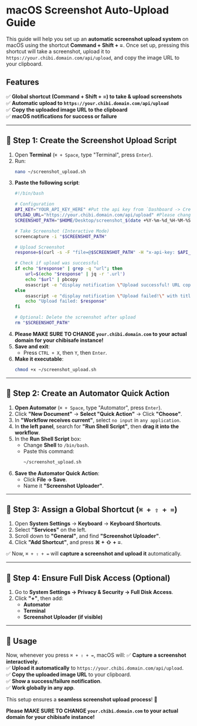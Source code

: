 # macOS Screenshot Auto-Upload Guide

This guide will help you set up an **automatic screenshot upload system** on macOS using the shortcut **Command + Shift + =**. Once set up, pressing this shortcut will take a screenshot, upload it to `https://your.chibi.domain.com/api/upload`, and copy the image URL to your clipboard.

## Features
✅ **Global shortcut (Command + Shift + =) to take & upload screenshots**  
✅ **Automatic upload to `https://your.chibi.domain.com/api/upload`**  
✅ **Copy the uploaded image URL to the clipboard**  
✅ **macOS notifications for success or failure**

---

## 📌 Step 1: Create the Screenshot Upload Script

1. Open **Terminal** (`⌘ + Space`, type "Terminal", press `Enter`).
2. Run:
   ```bash
   nano ~/screenshot_upload.sh
   ```
3. **Paste the following script**:
   ```bash
   #!/bin/bash
   
   # Configuration
   API_KEY="YOUR_API_KEY_HERE" #Put the api key from `Dashboard -> Credentials -> API Key` here
   UPLOAD_URL="https://your.chibi.domain.com/api/upload" #Please change `your.chibi.domain.com` to your domain for your instance
   SCREENSHOT_PATH="$HOME/Desktop/screenshot_$(date +%Y-%m-%d_%H-%M-%S).png"
   
   # Take Screenshot (Interactive Mode)
   screencapture -i "$SCREENSHOT_PATH"
   
   # Upload Screenshot
   response=$(curl -s -F "file=@$SCREENSHOT_PATH" -H "x-api-key: $API_KEY" "$UPLOAD_URL")
   
   # Check if upload was successful
   if echo "$response" | grep -q "url"; then
       url=$(echo "$response" | jq -r '.url')
       echo "$url" | pbcopy
       osascript -e "display notification \"Upload successful! URL copied to clipboard.\" with title \"Screenshot Upload\""
   else
       osascript -e "display notification \"Upload failed!\" with title \"Screenshot Upload\""
       echo "Upload failed: $response"
   fi
   
   # Optional: Delete the screenshot after upload
   rm "$SCREENSHOT_PATH"
   ```
4. **Please MAKE SURE TO CHANGE `your.chibi.domain.com` to your actual domain for your chibisafe instance!**
5. **Save and exit**:
    - Press `CTRL + X`, then `Y`, then `Enter`.
5. **Make it executable**:
   ```bash
   chmod +x ~/screenshot_upload.sh
   ```

---

## 📌 Step 2: Create an Automator Quick Action

1. **Open Automator** (`⌘ + Space`, type "Automator", press `Enter`).
2. Click **"New Document"** → **Select "Quick Action"** → Click **"Choose"**.
3. In **"Workflow receives current"**, select `no input` in `any application`.
4. In **the left panel**, search for **"Run Shell Script"**, then **drag it into the workflow**.
5. In the **Run Shell Script** box:
    - Change **Shell** to `/bin/bash`.
    - Paste this command:
      ```bash
      ~/screenshot_upload.sh
      ```
6. **Save the Automator Quick Action**:
    - Click **File → Save**.
    - Name it **"Screenshot Uploader"**.

---

## 📌 Step 3: Assign a Global Shortcut (`⌘ + ⇧ + =`)

1. Open **System Settings** → **Keyboard** → **Keyboard Shortcuts**.
2. Select **"Services"** on the left.
3. Scroll down to **"General"**, and find **"Screenshot Uploader"**.
4. Click **"Add Shortcut"**, and press **⌘ + ⇧ + =**.

✅ Now, `⌘ + ⇧ + =` will **capture a screenshot and upload it** automatically.

---

## 📌 Step 4: Ensure Full Disk Access (Optional)

1. Go to **System Settings → Privacy & Security → Full Disk Access**.
2. Click **"+"**, then add:
    - **Automator**
    - **Terminal**
    - **Screenshot Uploader (if visible)**

---

## 🚀 Usage
Now, whenever you press `⌘ + ⇧ + =`, macOS will:
✅ **Capture a screenshot interactively**.  
✅ **Upload it automatically** to `https://your.chibi.domain.com/api/upload`.  
✅ **Copy the uploaded image URL** to your clipboard.  
✅ **Show a success/failure notification**.  
✅ **Work globally in any app**.

This setup ensures a **seamless screenshot upload process**! 🚀

**Please MAKE SURE TO CHANGE `your.chibi.domain.com` to your actual domain for your chibisafe instance!**

